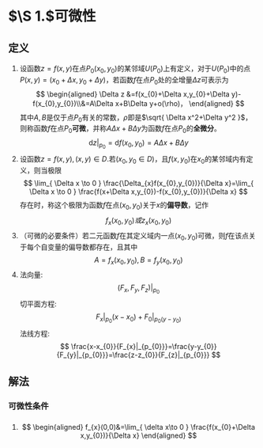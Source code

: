 # $\S 1.$可微性
## 定义
1. 设函数$z=f(x,y)$在点$P_{0}(x_{0},y_{0})$的某邻域$U(P_{0})$上有定义，对于$U(P_{0})$中的点$P(x,y)=(x_{0}+\Delta x,y_{0}+\Delta y)$，若函数$f$在点$P_{0}$处的全增量$\Delta z$可表示为 $$
\begin{aligned}
\Delta z &=f(x_{0}+\Delta x,y_{0}+\Delta y)-f(x_{0},y_{0})\\&=A\Delta x+B\Delta y+o(\rho)，
\end{aligned}
$$其中$A,B$是仅于点$P_{0}$有关的常数，$\rho$即是$\sqrt{ \Delta x^2+\Delta y^2 }$，<br>则称函数$f$在点$P_{0}$**可微**，并称$A\Delta x+B\Delta y$为函数$f$在点$P_{0}$的**全微分**。 $$
\mathrm{d}z |_{p_{0}}=\mathrm{d}f(x_{0},y_{0})=A\Delta x+B\Delta y
$$
2. 设函数$z=f(x,y),(x,y)\in D.$若$(x_{0},y_{0}\in D)$，且$f(x,y_{0})$在$x_{0}$的某邻域内有定义，则当极限 $$
\lim_{ \Delta x \to 0 } \frac{\Delta_{x}f(x_{0},y_{0})}{\Delta x}=\lim_{ \Delta x \to 0 } \frac{f(x+\Delta x,y_{0})-f(x_{0},y_{0})}{\Delta x}
	$$存在时，称这个极限为函数$f$在点$(x_{0},y_{0})$关于$x$的**偏导数**，记作 $$
f_{x}(x_{0},y_{0})或z_{x}(x_{0},y_{0})$$
3. （可微的必要条件）若二元函数$f$在其定义域内一点$(x_{0},y_{0})$可微，则$f$在该点关于每个自变量的偏导数都存在，且其中 $$
A=f_{x}(x_{0},y_{0}),B=f_{y}(x_{0},y_{0})
$$
4. 法向量:$$
(F_{x},F_{y},F_{z})|_{p_{0}}
$$切平面方程:$$
F_{x}|_{p_{0}}(x-x_{0})+F_{0}|_{p_{0}(y-y_{0})}
$$法线方程:$$
\frac{x-x_{0}}{F_{x}|_{p_{0}}}=\frac{y-y_{0}}{F_{y}|_{p_{0}}}=\frac{z-z_{0}}{F_{z}|_{p_{0}}}
$$
## 解法
### 可微性条件
### 
1. $$
\begin{aligned}
f_{x}(0,0)&=\lim_{ \delta x\to 0 } \frac{f(x_{0}+\Delta x,y_{0})}{\Delta x}
\end{aligned}
$$
